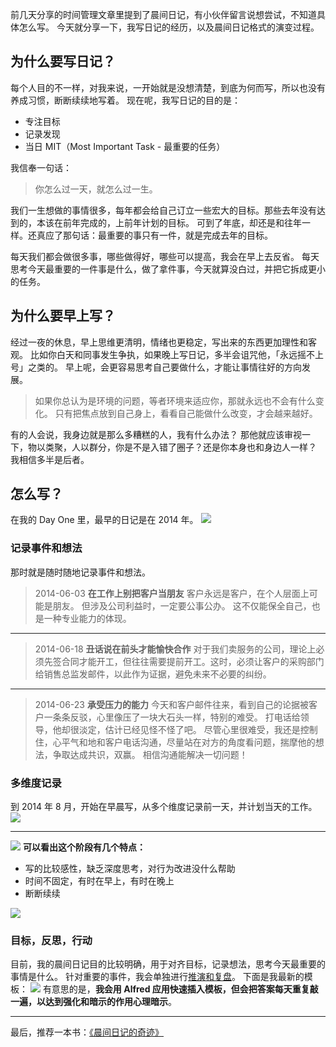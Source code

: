 前几天分享的时间管理文章里提到了晨间日记，有小伙伴留言说想尝试，不知道具体怎么写。
今天就分享一下，我写日记的经历，以及晨间日记格式的演变过程。

## 为什么要写日记？
每个人目的不一样，对我来说，一开始就是没想清楚，到底为何而写，所以也没有养成习惯，断断续续地写着。
现在呢，我写日记的目的是：
* 专注目标
* 记录发现
* 当日 MIT（Most Important Task - 最重要的任务）

我信奉一句话：
>你怎么过一天，就怎么过一生。

我们一生想做的事情很多，每年都会给自己订立一些宏大的目标。那些去年没有达到的，本该在前年完成的，上前年计划的目标。
可到了年底，却还是和往年一样。还真应了那句话：最重要的事只有一件，就是完成去年的目标。

每天我们都会做很多事，哪些做得好，哪些可以提高，我会在早上去反省。
每天思考今天最重要的一件事是什么，做了拿件事，今天就算没白过，并把它拆成更小的任务。

## 为什么要早上写？
经过一夜的休息，早上思维更清明，情绪也更稳定，写出来的东西更加理性和客观。
比如你白天和同事发生争执，如果晚上写日记，多半会诅咒他，「永远摇不上号」之类的。
早上呢，会更容易思考自己要做什么，才能让事情往好的方向发展。

>如果你总认为是环境的问题，等者环境来适应你，那就永远也不会有什么变化。
只有把焦点放到自己身上，看看自己能做什么改变，才会越来越好。

有的人会说，我身边就是那么多糟糕的人，我有什么办法？
那他就应该审视一下，物以类聚，人以群分，你是不是入错了圈子？还是你本身也和身边人一样？
我相信多半是后者。

## 怎么写？
在我的 Day One 里，最早的日记是在 2014 年。
![](./_image/2017-03-03-11-13-17.jpg)

### 记录事件和想法
那时就是随时随地记录事件和想法。
>2014-06-03
**在工作上别把客户当朋友**
客户永远是客户，在个人层面上可能是朋友。
但涉及公司利益时，一定要公事公办。
这不仅能保全自己，也是一种专业能力的体现。

---
>2014-06-18
**丑话说在前头才能愉快合作**
对于我们卖服务的公司，理论上必须先签合同才能开工，但往往需要提前开工。这时，必须让客户的采购部门给销售总监发邮件，以此作为证据，避免未来不必要的纠纷。

---
>2014-06-23
**承受压力的能力**
今天和客户邮件往来，看到自己的论据被客户一条条反驳，心里像压了一块大石头一样，特别的难受。
打电话给领导，他却很淡定，估计已经见怪不怪了吧。
尽管心里很难受，我还是控制住，心平气和地和客户电话沟通，尽量站在对方的角度看问题，揣摩他的想法，争取达成共识，双赢。
相信沟通能解决一切问题！

### 多维度记录
到 2014 年 8 月，开始在早晨写，从多个维度记录前一天，并计划当天的工作。
![](./_image/2017-03-03-11-15-22.jpg)

---
![](./_image/2017-03-03-11-17-29.jpg)
**可以看出这个阶段有几个特点：**
* 写的比较感性，缺乏深度思考，对行为改进没什么帮助
* 时间不固定，有时在早上，有时在晚上
* 断断续续

![](./_image/2017-03-03-11-24-05.jpg)

### 目标，反思，行动
目前，我的晨间日记目的比较明确，用于对齐目标，记录想法，思考今天最重要的事情是什么。
针对重要的事件，我会单独进行[推演和复盘](http://www.jianshu.com/p/3be0964d3f40)。
下面是我最新的模板：
![](./_image/2017-03-03-18-51-25.jpg)
有意思的是，**我会用 Alfred 应用快速插入模板，但会把答案每天重复敲一遍，以达到强化和暗示的作用心理暗示**。

---
最后，推荐一本书：[《晨间日记的奇迹》](https://book.douban.com/subject/3744041/)